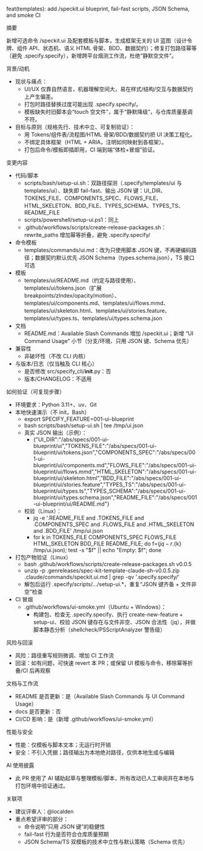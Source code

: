 feat(templates): add /speckit.ui blueprint, fail-fast scripts, JSON Schema, and smoke CI

摘要

新增可选命令 /speckit.ui 及配套模板与脚本，生成框架无关的 UI 蓝图（设计令牌、组件 API、状态机、语义 HTML 骨架、BDD、数据契约）；修复打包路径幂等（避免 .specify.specify），新增跨平台烟测工作流，杜绝“静默空文件”。

背景/动机

- 现状与痛点：
  - UI/UX 仅靠自然语言，机器理解空间大，易在样式/结构/交互与数据契约上产生偏差。
  - 打包时路径替换过度可能出现 .specify.specify/。
  - 模板缺失时旧脚本会“touch 空文件”，属于“静默降级”，与仓库质量基调不符。
- 目标与原则（规格先行、技术中立、可复制验证）：
  - 用 Tokens/组件表/流程图/HTML 骨架/BDD/数据契约把 UI 决策工程化。
  - 不绑定具体框架（HTML + ARIA，注明如何映射到各框架）。
  - 打包后命令/模板即插即用，CI 端到端“体检+冒烟”验证。

变更内容

- 代码/脚本
  - scripts/bash/setup-ui.sh：双路径探测（.specify/templates/ui 与 templates/ui）、缺失即 fail-fast、输出 JSON 键：UI_DIR、TOKENS_FILE、COMPONENTS_SPEC、FLOWS_FILE、HTML_SKELETON、BDD_FILE、TYPES_SCHEMA、TYPES_TS、README_FILE
  - scripts/powershell/setup-ui.ps1：同上
  - .github/workflows/scripts/create-release-packages.sh：rewrite_paths 增加幂等折叠，避免 .specify.specify/
- 命令模板
  - templates/commands/ui.md：改为只使用脚本 JSON 键，不再硬编码路径；数据契约默认优先 JSON Schema（types.schema.json），TS 接口可选
- 模板
  - templates/ui/README.md（约定与路径使用）、templates/ui/tokens.json（扩展 breakpoints/zIndex/opacity/motion）、templates/ui/components.md、templates/ui/flows.mmd、templates/ui/skeleton.html、templates/ui/stories.feature、templates/ui/types.ts、templates/ui/types.schema.json
- 文档
  - README.md：Available Slash Commands 增加 /speckit.ui；新增 “UI Command Usage” 小节（分支/环境、只用 JSON 键、Schema 优先）
- 兼容性
  - 非破坏性（不改 CLI 内核）
- 与版本/日志（仅当触及 CLI 核心）
  - 是否修改 src/specify_cli/__init__.py：否
  - 版本/CHANGELOG：不适用

如何验证（可复现步骤）

- 环境要求：Python 3.11+、uv、Git
- 本地快速演示（不 init，Bash）
  - export SPECIFY_FEATURE=001-ui-blueprint
  - bash scripts/bash/setup-ui.sh | tee /tmp/ui.json
  - 真实 JSON 输出（示例）：
    - {"UI_DIR":"/abs/specs/001-ui-blueprint/ui","TOKENS_FILE":"/abs/specs/001-ui-blueprint/ui/tokens.json","COMPONENTS_SPEC":"/abs/specs/001-ui-blueprint/ui/components.md","FLOWS_FILE":"/abs/specs/001-ui-blueprint/ui/flows.mmd","HTML_SKELETON":"/abs/specs/001-ui-blueprint/ui/skeleton.html","BDD_FILE":"/abs/specs/001-ui-blueprint/ui/stories.feature","TYPES_TS":"/abs/specs/001-ui-blueprint/ui/types.ts","TYPES_SCHEMA":"/abs/specs/001-ui-blueprint/ui/types.schema.json","README_FILE":"/abs/specs/001-ui-blueprint/ui/README.md"}
  - 校验（Linux）：
    - jq -e '.README_FILE and .TOKENS_FILE and .COMPONENTS_SPEC and .FLOWS_FILE and .HTML_SKELETON and .BDD_FILE' /tmp/ui.json
    - for k in TOKENS_FILE COMPONENTS_SPEC FLOWS_FILE HTML_SKELETON BDD_FILE README_FILE; do f=$(jq -r .${k} /tmp/ui.json); test -s "$f" || echo "Empty: $f"; done
- 打包产物验证（Linux）
  - bash .github/workflows/scripts/create-release-packages.sh v0.0.5
  - unzip -p .genreleases/spec-kit-template-claude-sh-v0.0.5.zip .claude/commands/speckit.ui.md | grep -qv '.specify.specify/'
  - 解包后运行 .specify/scripts/.../setup-ui.*，重复“JSON 键齐备 + 文件非空”检查
- CI 冒烟
  - .github/workflows/ui-smoke.yml（Ubuntu + Windows）：
    - 构建包、检查无 .specify.specify、执行 create-new-feature + setup-ui、校验 JSON 键存在与文件非空、JSON 合法性（jq），并做脚本静态分析（shellcheck/PSScriptAnalyzer 警告级）

风险与回滚

- 风险：路径重写规则微调、增加 CI 工作流
- 回滚：如有问题，可快速 revert 本 PR；或保留 UI 模板与命令，移除幂等折叠/CI 后再观察

文档与工作流

- README 是否更新：是（Available Slash Commands 与 UI Command Usage）
- docs 是否更新：否
- CI/CD 影响：是（新增 .github/workflows/ui-smoke.yml）

性能与安全

- 性能：仅模板与脚本文本；无运行时开销
- 安全：不引入凭据；路径输出为本地绝对路径，仅供本地生成与编辑

AI 使用披露

- 此 PR 使用了 AI 辅助起草与整理模板/脚本，所有改动已人工审阅并在本地与打包环境中验证通过。

关联项

- 建议评审人：@localden
- 重点希望评审的部分：
  - 命令说明“只用 JSON 键”的稳健性
  - fail-fast 行为是否符合仓库质量预期
  - JSON Schema/TS 双模板的技术中立性与默认策略（Schema 优先）

